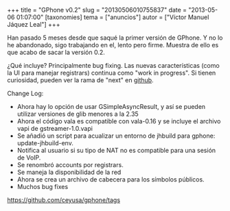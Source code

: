 +++
title = "GPhone v0.2"
slug = "20130506010755837"
date = "2013-05-06 01:07:00"
[taxonomies]
tema = ["anuncios"]
autor = ["Víctor Manuel Jáquez Leal"]
+++

Han pasado 5 meses desde que saqué la primer versión de GPhone. Y no lo
he abandonado, sigo trabajando en el, lento pero firme. Muestra de ello
es que acabo de sacar la versión 0.2.

¿Qué incluye? Principalmente bug fixing. Las nuevas características
(como la UI para manejar registrars) continua como "work in progress".
Si tienen curiosidad, pueden ver la rama de "next" en
[github](https://github.com/ceyusa/gphone).

<!-- more -->
Change Log:

-   Ahora hay lo opción de usar GSimpleAsyncResult, y así se pueden
    utilizar versiones de glib menores a la 2.35
-   Ahora el código vala es compatible con vala-0.16 y se incluye el
    archivo vapi de gstreamer-1.0.vapi
-   Se añadió un script para acualizar un entorno de jhbuild para
    gphone: update-jhbuild-env.
-   Notifica al usuario si su tipo de NAT no es compatible para una
    sesión de VoIP.
-   Se renombró accounts por registrars.
-   Se maneja la disponibilidad de la red
-   Ahora se crea un archivo de cabecera para los símbolos públicos.
-   Muchos bug fixes

<https://github.com/ceyusa/gphone/tags>

